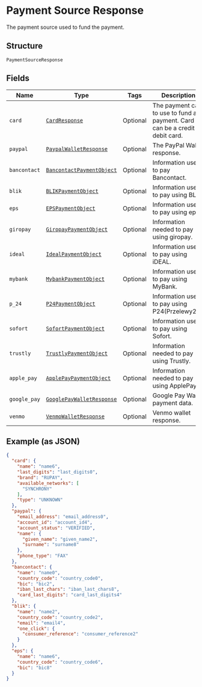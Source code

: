 
# Payment Source Response

The payment source used to fund the payment.

## Structure

`PaymentSourceResponse`

## Fields

| Name | Type | Tags | Description |
|  --- | --- | --- | --- |
| `card` | [`CardResponse`](../../doc/models/card-response.md) | Optional | The payment card to use to fund a payment. Card can be a credit or debit card. |
| `paypal` | [`PaypalWalletResponse`](../../doc/models/paypal-wallet-response.md) | Optional | The PayPal Wallet response. |
| `bancontact` | [`BancontactPaymentObject`](../../doc/models/bancontact-payment-object.md) | Optional | Information used to pay Bancontact. |
| `blik` | [`BLIKPaymentObject`](../../doc/models/blik-payment-object.md) | Optional | Information used to pay using BLIK. |
| `eps` | [`EPSPaymentObject`](../../doc/models/eps-payment-object.md) | Optional | Information used to pay using eps. |
| `giropay` | [`GiropayPaymentObject`](../../doc/models/giropay-payment-object.md) | Optional | Information needed to pay using giropay. |
| `ideal` | [`IdealPaymentObject`](../../doc/models/ideal-payment-object.md) | Optional | Information used to pay using iDEAL. |
| `mybank` | [`MybankPaymentObject`](../../doc/models/mybank-payment-object.md) | Optional | Information used to pay using MyBank. |
| `p_24` | [`P24PaymentObject`](../../doc/models/p24-payment-object.md) | Optional | Information used to pay using P24(Przelewy24). |
| `sofort` | [`SofortPaymentObject`](../../doc/models/sofort-payment-object.md) | Optional | Information used to pay using Sofort. |
| `trustly` | [`TrustlyPaymentObject`](../../doc/models/trustly-payment-object.md) | Optional | Information needed to pay using Trustly. |
| `apple_pay` | [`ApplePayPaymentObject`](../../doc/models/apple-pay-payment-object.md) | Optional | Information needed to pay using ApplePay. |
| `google_pay` | [`GooglePayWalletResponse`](../../doc/models/google-pay-wallet-response.md) | Optional | Google Pay Wallet payment data. |
| `venmo` | [`VenmoWalletResponse`](../../doc/models/venmo-wallet-response.md) | Optional | Venmo wallet response. |

## Example (as JSON)

```json
{
  "card": {
    "name": "name6",
    "last_digits": "last_digits0",
    "brand": "RUPAY",
    "available_networks": [
      "SYNCHRONY"
    ],
    "type": "UNKNOWN"
  },
  "paypal": {
    "email_address": "email_address0",
    "account_id": "account_id4",
    "account_status": "VERIFIED",
    "name": {
      "given_name": "given_name2",
      "surname": "surname8"
    },
    "phone_type": "FAX"
  },
  "bancontact": {
    "name": "name0",
    "country_code": "country_code0",
    "bic": "bic2",
    "iban_last_chars": "iban_last_chars8",
    "card_last_digits": "card_last_digits4"
  },
  "blik": {
    "name": "name2",
    "country_code": "country_code2",
    "email": "email4",
    "one_click": {
      "consumer_reference": "consumer_reference2"
    }
  },
  "eps": {
    "name": "name6",
    "country_code": "country_code6",
    "bic": "bic8"
  }
}
```

